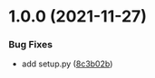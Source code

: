 # 1.0.0 (2021-11-27)

### Bug Fixes

- add setup.py ([8c3b02b](https://github.com/CESNET/spreg-satosa-sync/commit/8c3b02b981c6054c484554742853f62acaebb51a))
